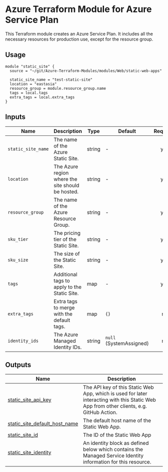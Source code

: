 # Azure Terraform Module for Azure Service Plan

This Terraform module creates an Azure Service Plan. It includes all the necessary resources for production use, except for the resource group.

## Usage
```hcl
module "static_site" {
  source = "~/git/Azure-Terraform-Modules/modules/Web/static-web-apps"

  static_site_name = "test-static-site"
  location = "eastasia"
  resource_group = module.resource_group.name
  tags = local.tags
  extra_tags = local.extra_tags
}
```

## Inputs

| Name               | Description                                      | Type   | Default             | Required |
|--------------------|--------------------------------------------------|--------|---------------------|:--------:|
| `static_site_name` | The name of the Azure Static Site.              | string | -                   | yes      |
| `location`         | The Azure region where the site should be hosted. | string | -                 | yes      |
| `resource_group`   | The name of the Azure Resource Group.           | string | -                   | yes      |
| `sku_tier`         | The pricing tier of the Static Site.            | string | -                   | yes      |
| `sku_size`         | The size of the Static Site.                    | string | -                   | yes      |
| `tags`             | Additional tags to apply to the Static Site.    | map    | -                   | yes       |
| `extra_tags`       | Extra tags to merge with the default tags.      | map    | `{}`                | no       |
| `identity_ids`     | The Azure Managed Identity IDs.                 | string | `null` (SystemAssigned) | no       |

## Outputs

| Name | Description |
|------|-------------|
| <a name="output_static_site_api_key"></a> [static\_site\_api\_key](#output\_static\_site\_api\_key) | The API key of this Static Web App, which is used for later interacting with this Static Web App from other clients, e.g. GitHub Action. |
| <a name="output_static_site_default_host_name"></a> [static\_site\_default\_host\_name](#output\_static\_site\_default\_host\_name) | The default host name of the Static Web App. |
| <a name="output_static_site_id"></a> [static\_site\_id](#output\_static\_site\_id) | The ID of the Static Web App |
| <a name="output_static_site_identity"></a> [static\_site\_identity](#output\_static\_site\_identity) | An identity block as defined below which contains the Managed Service Identity information for this resource. |
<!-- END_TF_DOCS -->
